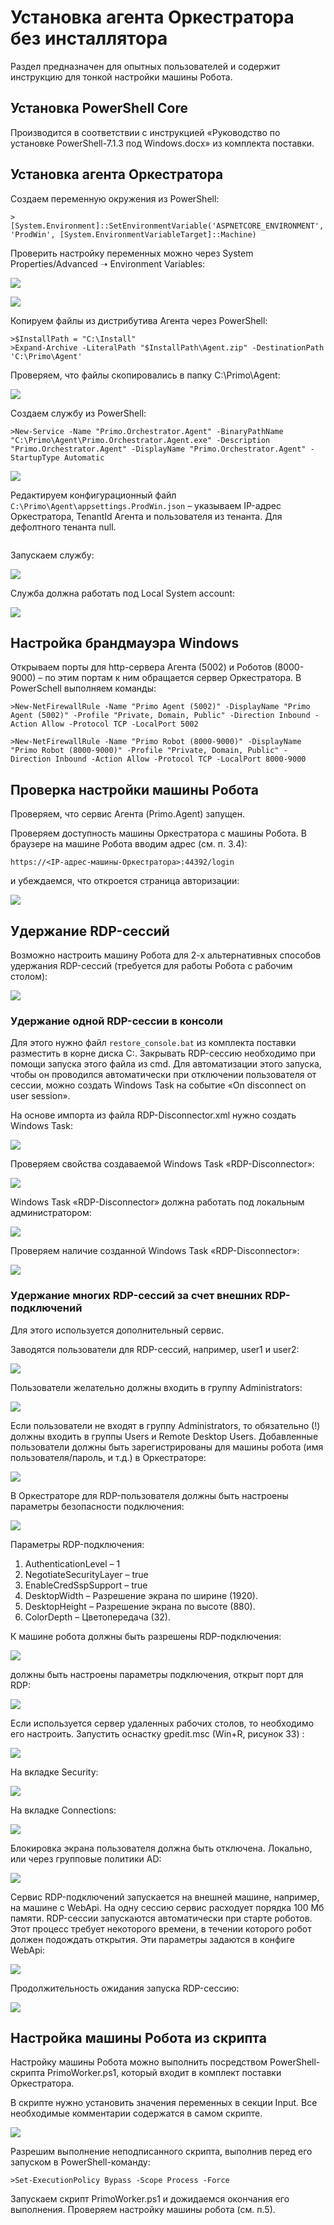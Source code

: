 # Установка агента Оркестратора без инсталлятора
Раздел предназначен для опытных пользователей и содержит инструкцию для тонкой настройки машины Робота. 

## Установка PowerShell Core
Производится в соответствии с инструкцией «Руководство по установке PowerShell-7.1.3 под Windows.docx» из комплекта поставки.

## Установка агента Оркестратора
Создаем переменную окружения из PowerShell:
```
> [System.Environment]::SetEnvironmentVariable('ASPNETCORE_ENVIRONMENT', 'ProdWin', [System.EnvironmentVariableTarget]::Machine)
```
Проверить настройку переменных можно через System Properties/Advanced ➝ Environment Variables:

![](<../../../../.gitbook/assets/robot-machine-without-istaller-1.png>)

![](<../../../../.gitbook/assets/robot-machine-without-istaller-2.png>)

Копируем файлы из дистрибутива Агента через PowerShell:
```
>$InstallPath = "C:\Install" 
>Expand-Archive -LiteralPath "$InstallPath\Agent.zip" -DestinationPath 'C:\Primo\Agent'
```
Проверяем, что файлы скопировались в папку C:\Primo\Agent:
  
![](<../../../../.gitbook/assets/robot-machine-without-istaller-3.png>)

Создаем службу из PowerShell:
```
>New-Service -Name "Primo.Orchestrator.Agent" -BinaryPathName "C:\Primo\Agent\Primo.Orchestrator.Agent.exe" -Description "Primo.Orchestrator.Agent" -DisplayName "Primo.Orchestrator.Agent" -StartupType Automatic
```

![](<../../../../.gitbook/assets/robot-machine-without-istaller-4.png>)

Редактируем конфигурационный файл `C:\Primo\Agent\appsettings.ProdWin.json` – указываем IP-адрес Оркестратора, TenantId Агента и пользователя из тенанта. Для дефолтного тенанта null.

```json

```

Запускаем службу:

![](<../../../../.gitbook/assets/robot-machine-without-istaller-5.png>)

Служба должна работать под Local System account:

![](<../../../../.gitbook/assets/robot-machine-without-istaller-6.png>)

## Настройка брандмауэра Windows
Открываем порты для http-сервера Агента (5002) и Роботов (8000-9000) – по этим портам к ним обращается сервер Оркестратора.
В PowerSchell выполняем команды:
```
>New-NetFirewallRule -Name "Primo Agent (5002)" -DisplayName "Primo Agent (5002)" -Profile "Private, Domain, Public" -Direction Inbound -Action Allow -Protocol TCP -LocalPort 5002

>New-NetFirewallRule -Name "Primo Robot (8000-9000)" -DisplayName "Primo Robot (8000-9000)" -Profile "Private, Domain, Public" -Direction Inbound -Action Allow -Protocol TCP -LocalPort 8000-9000
```

## Проверка настройки машины Робота
Проверяем, что сервис Агента (Primo.Agent) запущен.

Проверяем доступность машины Оркестратора с машины Робота. В браузере на машине Робота вводим адрес (см. п. 3.4):
```
https://<IP-адрес-машины-Оркестратора>:44392/login
```
и убеждаемся, что откроется страница авторизации:

![](<../../../../.gitbook/assets/robot-machine-without-istaller-7.png>)


## Удержание RDP-сессий 
Возможно настроить машину Робота для 2-х альтернативных способов удержания RDP-сессий (требуется для работы Робота с рабочим столом):  

![](<../../../../.gitbook/assets/robot-machine-without-istaller-8.png>)

### Удержание одной RDP-сессии в консоли
Для этого нужно файл `restore_console.bat` из комплекта поставки разместить в корне диска C:\. Закрывать RDP-сессию необходимо при помощи запуска этого файла из cmd. Для автоматизации этого запуска, чтобы он проводился автоматически при отключении пользователя от сессии, можно создать Windows Task на событие «On disconnect on user session».

На основе импорта из файла RDP-Disconnector.xml нужно создать Windows Task:

![](<../../../../.gitbook/assets/robot-machine-without-istaller-9.png>)

Проверяем свойства создаваемой Windows Task «RDP-Disconnector»:

![](<../../../../.gitbook/assets/robot-machine-without-istaller-10.png>)

Windows Task «RDP-Disconnector» должна работать под локальным администратором:

![](<../../../../.gitbook/assets/robot-machine-without-istaller-11.png>)

Проверяем наличие созданной Windows Task «RDP-Disconnector»:

![](<../../../../.gitbook/assets/robot-machine-without-istaller-12.png>)

### Удержание многих RDP-сессий за счет внешних RDP-подключений

Для этого используется дополнительный сервис. 

Заводятся пользователи для RDP-сессий, например, user1 и user2: 

![](<../../../../.gitbook/assets/robot-machine-without-istaller-13.png>)

Пользователи желательно должны входить в группу Administrators:

![](<../../../../.gitbook/assets/robot-machine-without-istaller-14.png>)

Если пользователи не входят в группу Administrators, то обязательно (!) должны входить в группы Users и Remote Desktop Users.
Добавленные пользователи должны быть зарегистрированы для машины робота (имя пользователя/пароль, и т.д.) в Оркестраторе:

![](<../../../../.gitbook/assets/robot-machine-without-istaller-15.png>)

В Оркестраторе для RDP-пользователя должны быть настроены параметры безопасности подключения:

![](<../../../../.gitbook/assets/robot-machine-without-istaller-16.png>)

Параметры RDP-подключения:
1. AuthenticationLevel  – 1 
2. NegotiateSecurityLayer  – true
3. EnableCredSspSupport  – true
4. DesktopWidth – Разрешение экрана по ширине (1920).
5. DesktopHeight – Разрешение экрана по высоте (880).
6. ColorDepth – Цветопередача (32).

К машине робота должны быть разрешены RDP-подключения:

![](<../../../../.gitbook/assets/robot-machine-without-istaller-17.png>)

должны быть настроены параметры подключения, открыт порт для RDP:

![](<../../../../.gitbook/assets/robot-machine-without-istaller-18.png>)

Если используется сервер удаленных рабочих столов, то необходимо его настроить. Запустить оснастку gpedit.msc (Win+R, рисунок 33) :

![](<../../../../.gitbook/assets/robot-machine-without-istaller-19.png>)

На вкладке Security:

![](<../../../../.gitbook/assets/robot-machine-without-istaller-20.png>)

На вкладке Connections:

![](<../../../../.gitbook/assets/robot-machine-without-istaller-21.png>)

Блокировка экрана пользователя должна быть отключена. Локально, или через групповые политики AD:

![](<../../../../.gitbook/assets/robot-machine-without-istaller-22.png>)

Сервис RDP-подключений запускается на внешней машине, например, на машине с WebApi. На одну сессию сервис расходует порядка 100 Мб памяти.
RDP-сессии запускаются автоматически при старте роботов. Этот процесс требует некоторого времени, в течении которого робот должен подождать открытия. Эти параметры задаются в конфиге WebApi:

![](<../../../../.gitbook/assets/robot-machine-without-istaller-23.png>)

Продолжительность ожидания запуска RDP-сессию:

![](<../../../../.gitbook/assets/robot-machine-without-istaller-24.png>)

## Настройка машины Робота из скрипта

Настройку машины Робота можно выполнить посредством PowerShell-скрипта PrimoWorker.ps1, который входит в комплект поставки Оркестратора. 

В скрипте нужно установить значения переменных в секции Input. Все необходимые комментарии содержатся в самом скрипте.

![](<../../../../.gitbook/assets/robot-machine-without-istaller-25.png>)

Разрешим выполнение неподписанного скрипта, выполнив перед его запуском в PowerShell-команду:
```
>Set-ExecutionPolicy Bypass -Scope Process -Force
```
Запускаем скрипт PrimoWorker.ps1 и дожидаемся окончания его выполнения. Проверяем настройку машины робота (см. п.5).




